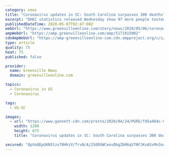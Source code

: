 ```yaml
---
category: news
title: "Coronavirus updates in SC: South Carolina surpasses 300 deaths"
excerpt: "DHEC statistics released Wednesday show 97 more people tested positive for COVID-19 and 9 more people with the disease have died."
publishedDateTime: 2020-05-07T02:47:00Z
webUrl: "https://www.greenvilleonline.com/story/news/2020/05/06/coronavirus-south-carolina-covid-19-cases-deaths-updates/5171015002/"
ampWebUrl: "https://amp.greenvilleonline.com/amp/5171015002"
cdnAmpWebUrl: "https://amp-greenvilleonline-com.cdn.ampproject.org/c/s/amp.greenvilleonline.com/amp/5171015002"
type: article
quality: 75
heat: 75
published: false

provider:
  name: Greenville News
  domain: greenvilleonline.com

topics:
  - Coronavirus in US
  - Coronavirus

tags:
  - US-SC

images:
  - url: "https://www.gannett-cdn.com/presto/2020/04/24/PGRE/fd5a484c-9b51-48a1-b671-f727d5464a71-JM.banddirector.042420.002.jpg?auto=webp&crop=2999,1687,x1,y71&format=pjpg&width=1200"
    width: 1200
    height: 675
    title: "Coronavirus updates in SC: South Carolina surpasses 300 deaths"

secured: "8pVoQEpUKN5tzv70HhzV/TrvN/Aj2S6RXWCeovDbgZbR6qV7NFJKxASvMn3nwDICy1MbTx5+w8kyrl1J0vSJe9A7DlbwS5/s68Tf6PV6ID0I2nQoFwKSQqVX1AMJNNVZd8w8XSONF3vRdkYSlOyDKlZIPRA/oRCJ6CvDq8ubT2A4UXGrTJASMmlOhbEW7PAmPRVh2UWl5un6WKtkbVBX33yKfdUr9uX725m48RRsof7HMQOceEpqjGzNuUwuSDatax9l2XiwilEVVxEhs8K0cIY5oRDSzAoXspfHKq5fLt+ud/6j2NBgJwWUeEiMm0vfu50aN8VAkyeootClsEDXJAF50EgcUqyPEjFxdlCke0Uc2mYtWe+gqxEELWCOcKzk1kNHfJO6VZ1r18Q104mVEEkhRK5fIrVjQjFto0KNGo/JnQfjrk3We4p9nBPNTyMRW1RLOu5cfmPs73LNUHRI3cplwZg1feJvLkyuFi8unN0=;OdVlgUTYpSzmADs67hMmHg=="
---
```



